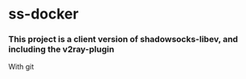# ss-docker

### This project is a client version of shadowsocks-libev, and including the v2ray-plugin

With git